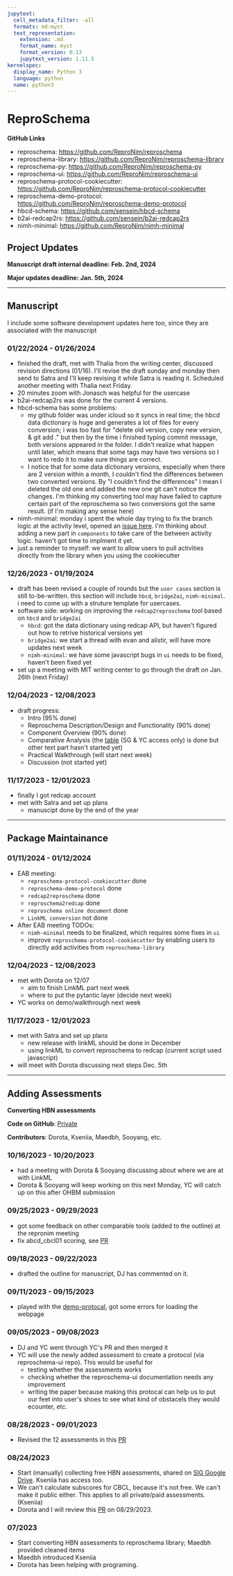 ```yaml
---
jupytext:
  cell_metadata_filter: -all
  formats: md:myst
  text_representation:
    extension: .md
    format_name: myst
    format_version: 0.13
    jupytext_version: 1.11.5
kernelspec:
  display_name: Python 3
  language: python
  name: python3
---
```


# ReproSchema

**GitHub Links** 
- reproschema: https://github.com/ReproNim/reproschema
- reproschema-library: https://github.com/ReproNim/reproschema-library
- reproschema-py: https://github.com/ReproNim/reproschema-py
- reproschema-ui: https://github.com/ReproNim/reproschema-ui
- reproschema-protocol-cookiecutter: https://github.com/ReproNim/reproschema-protocol-cookiecutter
- reproschema-demo-protocol: https://github.com/ReproNim/reproschema-demo-protocol
- hbcd-schema: https://github.com/sensein/hbcd-schema
- b2ai-redcap2rs: https://github.com/sensein/b2ai-redcap2rs
- nimh-minimal: https://github.com/ReproNim/nimh-minimal

## Project Updates

**Manuscript draft internal deadline: Feb. 2nd, 2024**

**Major updates deadline: Jan. 5th, 2024**

---
## Manuscript 

I include some software development updates here too, since they are associated with the manuscript

### 01/22/2024 - 01/26/2024
- finished the draft, met with Thalia from the writing center, discussed revision directions (01/16). I'll revise the draft sunday and monday then send to Satra and I'll keep revising it while Satra is reading it. Scheduled another meeting with Thalia next Friday.
- 20 minutes zoom with Jonasch was helpful for the usercase
- b2ai-redcap2rs was done for the current 4 versions.
- hbcd-schema has some problems: 
  - my github folder was under icloud so it syncs in real time; the hbcd data dictionary is huge and generates a lot of files for every conversion; i was too fast for "delete old version, copy new version, & git add ." but then by the time i finished typing commit message, both versions appeared in the folder. I didn't realize what happen until later, which means that some tags may have two versions so I want to redo it to make sure things are correct.
  - I notice that for some data dictionary versions, especially when there are 2 version within a month, I couldn't find the differences between two converted versions. By "I couldn't find the differences" I mean I deleted the old one and added the new one git can't notice the changes. I'm thinking my converting tool may have failed to capture certain part of the reproschema so two conversions got the same result. (if I'm making any sense here)
- nimh-minimal: monday i spent the whole day trying to fix the branch logic at the activity level, opened an [issue here](https://github.com/ReproNim/reproschema-ui/issues/320). I'm thinking about adding a new part in `components` to take care of the between activity logic. haven't got time to implment it yet.
- just a reminder to myself: we want to allow users to pull activities directly from the library when you using the cookiecutter

### 12/26/2023 - 01/19/2024
- draft has been revised a couple of rounds but the `user cases` section is still to-be-written. this section will include `hbcd`, `bridge2ai`, `nimh-minimal`. i need to come up with a struture template for usercases.
- software side: working on improving the `redcap2reproschema` tool based on `hbcd` and `bridge2ai`
  - `hbcd`: got the data dictionary using redcap API, but haven't figured out how to retrive historical versions yet
  - `bridge2ai`: we start a thread with evan and alistir, will have more updates next week
  - `nimh-minimal`: we have some javascript bugs in `ui` needs to be fixed, haven't been fixed yet
- set up a meeting with MIT writing center to go through the draft on Jan. 26th (next Friday)

### 12/04/2023 - 12/08/2023
- draft progress:
  - Intro (95% done)
  - Reproschema Description/Design and Functionality (90% done)
  - Component Overview (90% done)
  - Comparative Analysis (the [table](https://docs.google.com/spreadsheets/d/1JGlxDM1NS0wO3eaqc3yK-roFxJcWVtvhIhUWjNyMiME/edit?usp=sharing) (SG & YC access only) is done but other text part hasn't started yet)
  - Practical Walkthrough (will start next week)
  - Discussion (not started yet)

### 11/17/2023 - 12/01/2023
- finally I got redcap account
- met with Satra and set up plans
  - manuscipt done by the end of the year

---
## Package Maintainance
### 01/11/2024 - 01/12/2024
- EAB meeting:
  - `reproschema-protocol-cookiecutter` done
  - `reproschema-demo-protocol` done
  - `redcap2reproschema` done
  - `reproschema2redcap` done
  - `reproschema online document` done
  - `LinkML conversion` not done
- After EAB meeting TODOs:
  - `nimh-minimal` needs to be finalized, which requires some fixes in `ui`
  - improve `reproschema-protocol-cookiecutter` by enabling users to directly add activities from `reproschema-library`

### 12/04/2023 - 12/08/2023
- met with Dorota on 12/07
  - aim to finish LinkML part next week
  - where to put the pytantic layer (decide next week)
- YC works on demo/walkthrough next week

### 11/17/2023 - 12/01/2023
- met with Satra and set up plans
  - new release with linkML should be done in December
  - using linkML to convert reproschema to redcap (current script used javascript)
- will meet with Dorota discussing next steps Dec. 5th

---
## Adding Assessments

**Converting HBN assessments**

**Code on GitHub**: [Private](https://github.com/yibeichan/hbn_practice/tree/main/reproschema)

**Contributors**: Dorota, Kseniia, Maedbh, Sooyang, etc.

### 10/16/2023 - 10/20/2023
- had a meeting with Dorota & Sooyang discussing about where we are at with LinkML
- Dorota & Sooyang will keep working on this next Monday, YC will catch up on this after OHBM submission

### 09/25/2023 - 09/29/2023
- got some feedback on other comparable tools (added to the outline) at the repronim meeting
- fix abcd_cbcl01 scoring, see [PR](https://github.com/ReproNim/reproschema-library/pull/68)

### 09/18/2023 - 09/22/2023
- drafted the outline for manuscript, DJ has commented on it.

### 09/11/2023 - 09/15/2023
- played with the [demo-protocal](https://github.com/yibeichan/demo-protocol), got some errors for loading the webpage

### 09/05/2023 - 09/08/2023
- DJ and YC went through YC's PR and then merged it
- YC will use the newly added assessment to create a protocol (via reproschema-ui repo). This would be useful for
  - testing whether the assessments works
  - checking whether the reproschema-ui documentation needs any improvement
  - writing the paper because making this protocal can help us to put our feet into user's shoes to see what kind of obstacels they would ecounter, etc.

### 08/28/2023 - 09/01/2023
- Revised the 12 assessments in this [PR](https://github.com/ReproNim/reproschema-library/pull/67) 

### 08/24/2023
- Start (manually) collecting free HBN assessments, shared on [SIG Google Drive](https://drive.google.com/drive/folders/19WaMiDkIfXoBbIP4DfMj57j0Q9IHq2E-?usp=drive_link). Kseniia has access too.
- We can't calculate subscores for CBCL, because it's not free. We can't make it public either. This applies to all private/paid assessments. (Kseniia)
- Dorota and I will review this [PR](https://github.com/ReproNim/reproschema-library/pull/67) on 08/29/2023.

### 07/2023
- Start converting HBN assessments to reproschema library; Maedbh provided cleaned items
- Maedbh introduced Kseniia
- Dorota has been helping with programing.

